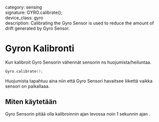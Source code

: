category: sensing  
signature: GYRO.calibrate();  
device_class: gyro  
description: Calibrating the Gyro Sensor is used to reduce the amount of drift generated by Gyro Sensor.  

# Gyron Kalibronti

Kun kalibroit Gyro Sensorin vähennät sensorin ns huojumista/heiluntaa.

```cpp
Gyro.calibrate();
```

Huojumista tapahtuu aina niin että Gyro Sensori havaitsee liikettä vaikka sensori on paikallaaa.

## Miten käytetään

Gyro Sensorin pitää olla kalibroinnin ajan levossa noin 1 sekunnin ajan .

<advanced>
</advanced>
